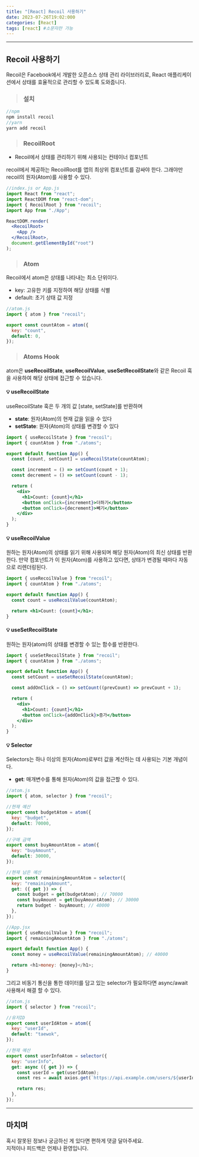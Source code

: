 ```yaml
---
title: "[React] Recoil 사용하기"
date: 2023-07-26T19:02:000
categories: [React]
tags: [react] #소문자만 가능
---
```


---

## <b>Recoil 사용하기</b>

Recoil은 Facebook에서 개발한 오픈소스 상태 관리 라이브러리로, React 애플리케이션에서 상태를 효율적으로 관리할 수 있도록 도와줍니다.

<h3><blockquote>설치
</blockquote></h3>

```jsx
//npm
npm install recoil
//yarn
yarn add recoil
```

<h3><blockquote>RecoilRoot
</blockquote></h3>

- Recoil에서 상태를 관리하기 위해 사용되는 컨테이너 컴포넌트

recoil에서 제공하는 RecoilRoot를 앱의 최상위 컴포넌트를 감싸야 한다. 그래야만 recoil의 원자(Atom)를 사용할 수 있다.

```jsx
//index.js or App.js
import React from "react";
import ReactDOM from "react-dom";
import { RecoilRoot } from "recoil";
import App from "./App";

ReactDOM.render(
  <RecoilRoot>
    <App />
  </RecoilRoot>,
  document.getElementById("root")
);
```

<h3><blockquote>Atom
</blockquote></h3>

Recoil에서 atom은 상태를 나타내는 최소 단위이다.

- key: 고유한 키를 지정하여 해당 상태를 식별
- default: 초기 상태 값 지정

```js
//atom.js
import { atom } from "recoil";

export const countAtom = atom({
  key: "count",
  default: 0,
});
```

<h3><blockquote>Atoms Hook
</blockquote></h3>

atom은 <strong>useRecoilState</strong>, <strong>useRecoilValue</strong>, <strong>useSetRecoilState</strong>와 같은 Recoil 훅을 사용하여 해당 상태에 접근할 수 있습니다.

#### 💡 useRecoilState

useRecoilState 훅은 두 개의 값 [state, setState]를 반환하며

- <b>state</b>: 원자(Atom)의 현재 값을 읽을 수 있다
- <b>setState</b>: 원자(Atom)의 상태를 변경할 수 있다

```jsx
import { useRecoilState } from "recoil";
import { countAtom } from "./atoms";

export default function App() {
  const [count, setCount] = useRecoilState(countAtom);

  const increment = () => setCount(count + 1);
  const decrement = () => setCount(count - 1);

  return (
    <div>
      <h1>Count: {count}</h1>
      <button onClick={increment}>더하기</button>
      <button onClick={decrement}>빼기</button>
    </div>
  );
}
```

#### 💡 useRecoilValue

원하는 원자(Atom)의 상태를 읽기 위해 사용되며 해당 원자(Atom)의 최신 상태를 반환한다. 만약 컴포넌트가 이 원자(Atom)를 사용하고 있다면, 상태가 변경될 때마다 자동으로 리렌더링된다.

```jsx
import { useRecoilValue } from "recoil";
import { countAtom } from "./atoms";

export default function App() {
  const count = useRecoilValue(countAtom);

  return <h1>Count: {count}</h1>;
}
```

#### 💡 useSetRecoilState

원하는 원자(atom)의 상태를 변경할 수 있는 함수를 반환한다.

```jsx
import { useSetRecoilState } from "recoil";
import { countAtom } from "./atoms";

export default function App() {
  const setCount = useSetRecoilState(countAtom);

  const addOnClick = () => setCount((prevCount) => prevCount + 1);

  return (
    <div>
      <h1>Count: {count}</h1>
      <button onClick={addOnClick}>증가</button>
    </div>
  );
}
```

#### 💡 Selector

Selectors는 하나 이상의 원자(Atom)로부터 값을 계산하는 데 사용되는 기본 개념이다.

- <b>get</b>: 매개변수를 통해 원자(Atom)의 값을 접근할 수 있다.

```js
//atom.js
import { atom, selector } from "recoil";

//현재 예산
export const budgetAtom = atom({
  key: "budget",
  default: 70000,
});

//구매 금액
export const buyAmountAtom = atom({
  key: "buyAmount",
  default: 30000,
});

//현재 남은 예산
export const remainingAmountAtom = selector({
  key: "remainingAmount",
  get: ({ get }) => {
    const budget = get(budgetAtom); // 70000
    const buyAmount = get(buyAmountAtom); // 30000
    return budget - buyAmount; // 40000
  },
});

//App.jsx
import { useRecoilValue } from "recoil";
import { remainingAmountAtom } from "./atoms";

export default function App() {
  const money = useRecoilValue(remainingAmountAtom); // 40000

  return <h1>money: {money}</h1>;
}
```

그리고 비동기 통신을 통한 데이터를 담고 있는 selector가 필요하다면 async/await 사용해서 해결 할 수 있다.

```js
//atom.js
import { selector } from "recoil";

//유저ID
export const userIdAtom = atom({
  key: "userId",
  default: "taewok",
});

//현재 예산
export const userInfoAtom = selector({
  key: "userInfo",
  get: async ({ get }) => {
    const userId = get(userIdAtom);
    const res = await axios.get(`https://api.example.com/users/${userId}`);

    return res;
  },
});
```

---

## <b>마치며</b>

<P>혹시 잘못된 정보나 궁금하신 게 있다면 편하게 댓글 달아주세요.<br/>
지적이나 피드백은 언제나 환영입니다.</p>
